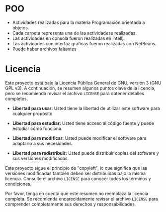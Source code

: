 # POO
- Actividades realizadas para la matería Programación orientada a objetos.
- Cada carpeta representa una de las actividadese realizadas.
- Las actividades en consola fueron realizadas en intelIj.
- Las actividades con interfaz graficas fueron realizadas con NetBeans.
- Puede haber archivos faltantes
# Licencia
Este proyecto está bajo la Licencia Pública General de GNU, versión 3 (GNU GPL v3). A continuación, se resumen algunos puntos clave de la licencia, pero se recomienda revisar el archivo `LICENSE` para obtener detalles completos.

- **Libertad para usar:** Usted tiene la libertad de utilizar este software para cualquier propósito.

- **Libertad para estudiar:** Usted tiene acceso al código fuente y puede estudiar cómo funciona.

- **Libertad para modificar:** Usted puede modificar el software para adaptarlo a sus necesidades.

- **Libertad para redistribuir:** Usted puede distribuir copias del software y sus versiones modificadas.

Este proyecto sigue el principio de "copyleft", lo que significa que las versiones modificadas también deben ser distribuidas bajo la misma licencia. Consulte el archivo `LICENSE` para conocer todos los términos y condiciones.

Por favor, tenga en cuenta que este resumen no reemplaza la licencia completa. Se recomienda encarecidamente revisar el archivo `LICENSE` para comprender completamente sus derechos y responsabilidades.
